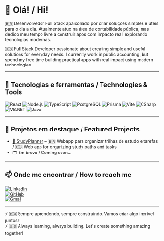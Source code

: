 # 👋 Olá! / Hi!

🇧🇷 Desenvolvedor Full Stack apaixonado por criar soluções simples e úteis para o dia a dia. Atualmente atuo na área de contabilidade pública, mas dedico meu tempo livre a construir apps com impacto real, explorando tecnologias modernas.

🇺🇸 Full Stack Developer passionate about creating simple and useful solutions for everyday needs. I currently work in public accounting, but spend my free time building practical apps with real impact using modern technologies.

---

## 🚀 Tecnologias e ferramentas / Technologies & Tools

![React](https://img.shields.io/badge/-React-61DAFB?logo=react&logoColor=white&style=flat)
![Node.js](https://img.shields.io/badge/-Node.js-339933?logo=node.js&logoColor=white&style=flat)
![TypeScript](https://img.shields.io/badge/-TypeScript-3178C6?logo=typescript&logoColor=white&style=flat)
![PostgreSQL](https://img.shields.io/badge/-PostgreSQL-336791?logo=postgresql&logoColor=white&style=flat)
![Prisma](https://img.shields.io/badge/-Prisma-2D3748?logo=prisma&logoColor=white&style=flat)
![Vite](https://img.shields.io/badge/-Vite-646CFF?logo=vite&logoColor=white&style=flat)
![CSharp](https://img.shields.io/badge/-C%23-239120?logo=c-sharp&logoColor=white&style=flat)
![VB.NET](https://img.shields.io/badge/-VB.NET-512BD4?logo=dotnet&logoColor=white&style=flat)
![Java](https://img.shields.io/badge/-Java-007396?logo=java&logoColor=white&style=flat)

---

## 📌 Projetos em destaque / Featured Projects

- [📘 StudyPlanner](https://github.com/JonathansmDev/studyplanner) – 🇧🇷 Webapp para organizar trilhas de estudo e tarefas / 🇺🇸 Web app for organizing study paths and tasks  
- 🗂️ Em breve / Coming soon...

---

## 📫 Onde me encontrar / How to reach me

[![LinkedIn](https://img.shields.io/badge/-Jonathan%20Seefeldt%20Menezes-0A66C2?style=flat&logo=linkedin&logoColor=white)](https://www.linkedin.com/in/jonathan-seefeldt-menezes-645070130/)  
[![GitHub](https://img.shields.io/badge/-JonathansmDev-181717?style=flat&logo=github&logoColor=white)](https://github.com/JonathansmDev)  
[![Gmail](https://img.shields.io/badge/-jonathansm.dev@gmail.com-D14836?style=flat&logo=gmail&logoColor=white)](mailto:jonathansm.dev@gmail.com)

---

⚡ 🇧🇷 Sempre aprendendo, sempre construindo. Vamos criar algo incrível juntos!  
⚡ 🇺🇸 Always learning, always building. Let's create something amazing together!
